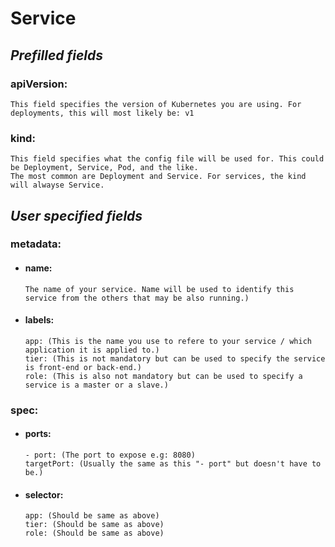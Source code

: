# **Service**

## *Prefilled fields*

### apiVersion: 
```
This field specifies the version of Kubernetes you are using. For deployments, this will most likely be: v1
```

### kind:
```
This field specifies what the config file will be used for. This could be Deployment, Service, Pod, and the like. 
The most common are Deployment and Service. For services, the kind will alwayse Service.
```

## *User specified fields*

### metadata: 
* #### name: 
    ```
    The name of your service. Name will be used to identify this service from the others that may be also running.)
    ```
* #### labels:
    ```
    app: (This is the name you use to refere to your service / which application it is applied to.)
    tier: (This is not mandatory but can be used to specify the service is front-end or back-end.)
    role: (This is also not mandatory but can be used to specify a service is a master or a slave.)
    ```

### spec: 
* #### ports: 
    ```
    - port: (The port to expose e.g: 8080)
    targetPort: (Usually the same as this "- port" but doesn't have to be.)   
    ```        
* #### selector:
    ```
    app: (Should be same as above)
    tier: (Should be same as above)
    role: (Should be same as above)
    ```